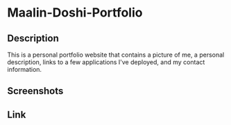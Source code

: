 # Maalin-Doshi-Portfolio

## Description
This is a personal portfolio website that contains a picture of me, a personal description, links to a few applications I've deployed, and my contact information.

## Screenshots

## Link
